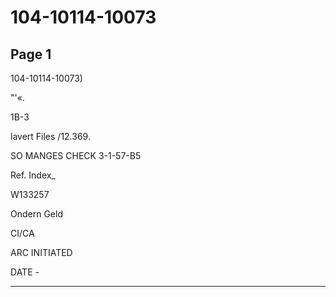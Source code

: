 # 104-10114-10073

## Page 1

104-10114-10073)

"'«.

1B-3

lavert Files /12.369.

SO MANGES CHECK 3-1-57-B5

Ref. Index_

W133257

Ondern Geld

CI/CA

ARC INITIATED

DATE -

---

